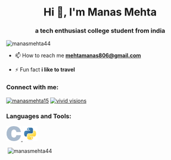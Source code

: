 <h1 align="center">Hi 👋, I'm Manas Mehta</h1>
<h3 align="center">a tech enthusiast college student from india</h3>

<p align="left"> <img src="https://komarev.com/ghpvc/?username=manasmehta44&label=Profile%20views&color=0e75b6&style=flat" alt="manasmehta44" /> </p>

- 📫 How to reach me **mehtamanas806@gmail.com**

- ⚡ Fun fact **i like to travel**

<h3 align="left">Connect with me:</h3>
<p align="left">
<a href="https://instagram.com/manasmehta15" target="blank"><img align="center" src="https://raw.githubusercontent.com/rahuldkjain/github-profile-readme-generator/master/src/images/icons/Social/instagram.svg" alt="manasmehta15" height="30" width="40" /></a>
<a href="https://www.youtube.com/c/vivid visions" target="blank"><img align="center" src="https://raw.githubusercontent.com/rahuldkjain/github-profile-readme-generator/master/src/images/icons/Social/youtube.svg" alt="vivid visions" height="30" width="40" /></a>
</p>

<h3 align="left">Languages and Tools:</h3>
<p align="left"> <a href="https://www.cprogramming.com/" target="_blank" rel="noreferrer"> <img src="https://raw.githubusercontent.com/devicons/devicon/master/icons/c/c-original.svg" alt="c" width="40" height="40"/> </a> <a href="https://www.python.org" target="_blank" rel="noreferrer"> <img src="https://raw.githubusercontent.com/devicons/devicon/master/icons/python/python-original.svg" alt="python" width="40" height="40"/> </a> </p>

<p>&nbsp;<img align="center" src="https://github-readme-stats.vercel.app/api?username=manasmehta44&show_icons=true&locale=en" alt="manasmehta44" /></p>

